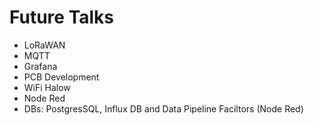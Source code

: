 # Future Talks

- LoRaWAN
- MQTT
- Grafana
- PCB Development
- WiFi Halow
- Node Red
- DBs: PostgresSQL, Influx DB and Data Pipeline Faciltors (Node Red)
